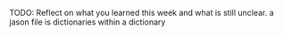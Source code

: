 TODO: Reflect on what you learned this week and what is still unclear.
a jason file is dictionaries within a dictionary